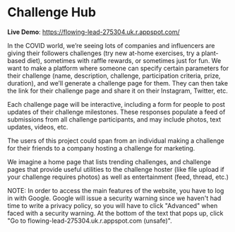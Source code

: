 Challenge Hub
=======================

**Live Demo**: https://flowing-lead-275304.uk.r.appspot.com/

In the COVID world, we’re seeing lots of companies and influencers are giving their followers challenges (try new at-home exercises, try a plant-based diet), sometimes with raffle rewards, or sometimes just for fun. We want to make a platform where someone can specify certain parameters for their challenge (name, description, challenge, participation criteria, prize, duration), and we’ll generate a challenge page for them. They can then take the link for their challenge page and share it on their Instagram, Twitter, etc. 

Each challenge page will be interactive, including a form for people to post updates of their challenge milestones. These responses populate a feed of submissions from all challenge participants, and may include photos, text updates, videos, etc. 

The users of this project could span from an individual making a challenge for their friends to a company hosting a challenge for marketing.

We imagine a home page that lists trending challenges, and challenge pages that provide useful utilities to the challenge hoster (like file upload if your challenge requires photos) as well as entertainment (feed, thread, etc.)


NOTE: In order to access the main features of the website, you have to log in with Google. Google will issue a security warning since we haven't had time to write a privacy policy, so you will have to click "Advanced" when faced with a security warning. At the bottom of the text that pops up, click "Go to flowing-lead-275304.uk.r.appspot.com (unsafe)".
